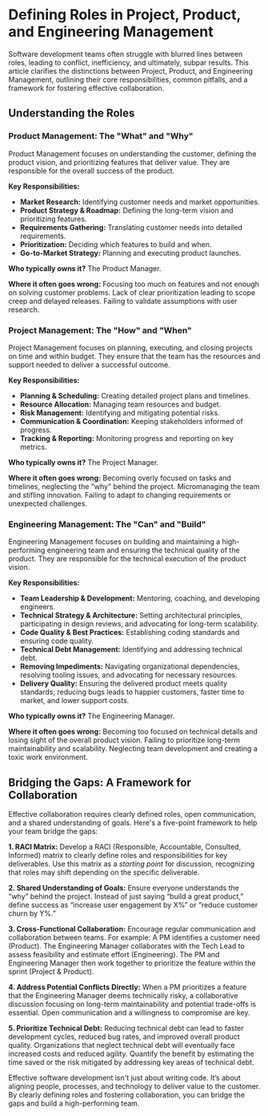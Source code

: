 # Defining Roles in Project, Product, and Engineering Management

Software development teams often struggle with blurred lines between roles, leading to conflict, inefficiency, and ultimately, subpar results. This article clarifies the distinctions between Project, Product, and Engineering Management, outlining their core responsibilities, common pitfalls, and a framework for fostering effective collaboration.

## Understanding the Roles

### Product Management: The "What" and "Why"

Product Management focuses on understanding the customer, defining the product vision, and prioritizing features that deliver value. They are responsible for the overall success of the product.

**Key Responsibilities:**

* **Market Research:** Identifying customer needs and market opportunities.
* **Product Strategy & Roadmap:** Defining the long-term vision and prioritizing features.
* **Requirements Gathering:** Translating customer needs into detailed requirements.
* **Prioritization:** Deciding which features to build and when.
* **Go-to-Market Strategy:** Planning and executing product launches.

**Who typically owns it?**  The Product Manager.

**Where it often goes wrong:** Focusing too much on features and not enough on solving customer problems.  Lack of clear prioritization leading to scope creep and delayed releases. Failing to validate assumptions with user research.

### Project Management: The "How" and "When"

Project Management focuses on planning, executing, and closing projects on time and within budget. They ensure that the team has the resources and support needed to deliver a successful outcome.

**Key Responsibilities:**

* **Planning & Scheduling:** Creating detailed project plans and timelines.
* **Resource Allocation:** Managing team resources and budget.
* **Risk Management:** Identifying and mitigating potential risks.
* **Communication & Coordination:** Keeping stakeholders informed of progress.
* **Tracking & Reporting:** Monitoring progress and reporting on key metrics.

**Who typically owns it?** The Project Manager.

**Where it often goes wrong:**  Becoming overly focused on tasks and timelines, neglecting the "why" behind the project.  Micromanaging the team and stifling innovation.  Failing to adapt to changing requirements or unexpected challenges.

### Engineering Management: The "Can" and "Build"

Engineering Management focuses on building and maintaining a high-performing engineering team and ensuring the technical quality of the product. They are responsible for the technical execution of the product vision.

**Key Responsibilities:**

* **Team Leadership & Development:**  Mentoring, coaching, and developing engineers.
* **Technical Strategy & Architecture:** Setting architectural principles, participating in design reviews, and advocating for long-term scalability.
* **Code Quality & Best Practices:**  Establishing coding standards and ensuring code quality.
* **Technical Debt Management:**  Identifying and addressing technical debt.
* **Removing Impediments:**  Navigating organizational dependencies, resolving tooling issues, and advocating for necessary resources.
* **Delivery Quality:** Ensuring the delivered product meets quality standards; reducing bugs leads to happier customers, faster time to market, and lower support costs.

**Who typically owns it?** The Engineering Manager.

**Where it often goes wrong:**  Becoming too focused on technical details and losing sight of the overall product vision.  Failing to prioritize long-term maintainability and scalability.  Neglecting team development and creating a toxic work environment.



## Bridging the Gaps: A Framework for Collaboration

Effective collaboration requires clearly defined roles, open communication, and a shared understanding of goals. Here's a five-point framework to help your team bridge the gaps:

**1.  RACI Matrix:**  Develop a RACI (Responsible, Accountable, Consulted, Informed) matrix to clearly define roles and responsibilities for key deliverables.  Use this matrix as a *starting point* for discussion, recognizing that roles may shift depending on the specific deliverable.

**2.  Shared Understanding of Goals:**  Ensure everyone understands the “why” behind the project.  Instead of just saying “build a great product,” define success as “increase user engagement by X%” or “reduce customer churn by Y%.”

**3.  Cross-Functional Collaboration:**  Encourage regular communication and collaboration between teams. For example: A PM identifies a customer need (Product). The Engineering Manager collaborates with the Tech Lead to assess feasibility and estimate effort (Engineering). The PM and Engineering Manager then work together to prioritize the feature within the sprint (Project & Product).  

**4.  Address Potential Conflicts Directly:**  When a PM prioritizes a feature that the Engineering Manager deems technically risky, a collaborative discussion focusing on long-term maintainability and potential trade-offs is essential. Open communication and a willingness to compromise are key.

**5.  Prioritize Technical Debt:**  Reducing technical debt can lead to faster development cycles, reduced bug rates, and improved overall product quality.  Organizations that neglect technical debt will eventually face increased costs and reduced agility. Quantify the benefit by estimating the time saved or the risk mitigated by addressing key areas of technical debt.



Effective software development isn't just about writing code. It’s about aligning people, processes, and technology to deliver value to the customer. By clearly defining roles and fostering collaboration, you can bridge the gaps and build a high-performing team.
